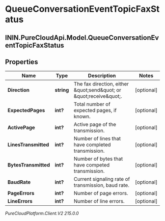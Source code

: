 # QueueConversationEventTopicFaxStatus

## ININ.PureCloudApi.Model.QueueConversationEventTopicFaxStatus

## Properties

|Name | Type | Description | Notes|
|------------ | ------------- | ------------- | -------------|
| **Direction** | **string** | The fax direction, either \&quot;send\&quot; or \&quot;receive\&quot;. | [optional] |
| **ExpectedPages** | **int?** | Total number of expected pages, if known. | [optional] |
| **ActivePage** | **int?** | Active page of the transmission. | [optional] |
| **LinesTransmitted** | **int?** | Number of lines that have completed transmission. | [optional] |
| **BytesTransmitted** | **int?** | Number of bytes that have competed transmission. | [optional] |
| **BaudRate** | **int?** | Current signaling rate of transmission, baud rate. | [optional] |
| **PageErrors** | **int?** | Number of page errors. | [optional] |
| **LineErrors** | **int?** | Number of line errors. | [optional] |



_PureCloudPlatform.Client.V2 215.0.0_
